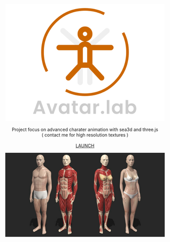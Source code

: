 <p align="center"><a href="http://lo-th.github.io/Avatar.lab/"><img src="./assets/textures/logo.svg"/></a></p>

<p align="center">Project focus on advanced charater animation with sea3d and three.js<br>( contact me for high resolution textures )<br><br>
<a href="http://lo-th.github.io/Avatar.lab/">LAUNCH</a><br></p>

<p align="center"><a href="http://lo-th.github.io/Avatar.lab/"><img src="./assets/textures/perso.jpg"/></a></p>